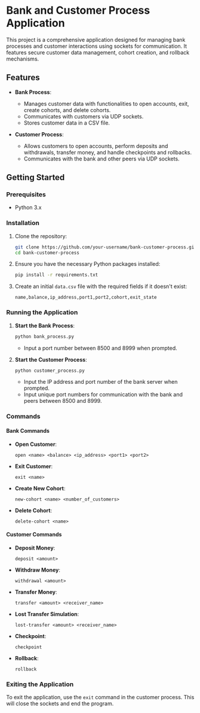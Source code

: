 # Bank and Customer Process Application

This project is a comprehensive application designed for managing bank processes and customer interactions using sockets for communication. It features secure customer data management, cohort creation, and rollback mechanisms.

## Features

- **Bank Process**:
  - Manages customer data with functionalities to open accounts, exit, create cohorts, and delete cohorts.
  - Communicates with customers via UDP sockets.
  - Stores customer data in a CSV file.

- **Customer Process**:
  - Allows customers to open accounts, perform deposits and withdrawals, transfer money, and handle checkpoints and rollbacks.
  - Communicates with the bank and other peers via UDP sockets.

## Getting Started

### Prerequisites

- Python 3.x

### Installation

1. Clone the repository:

    ```bash
    git clone https://github.com/your-username/bank-customer-process.git
    cd bank-customer-process
    ```

2. Ensure you have the necessary Python packages installed:

    ```bash
    pip install -r requirements.txt
    ```

3. Create an initial `data.csv` file with the required fields if it doesn't exist:

    ```plaintext
    name,balance,ip_address,port1,port2,cohort,exit_state
    ```

### Running the Application

1. **Start the Bank Process**:

    ```bash
    python bank_process.py
    ```

    - Input a port number between 8500 and 8999 when prompted.

2. **Start the Customer Process**:

    ```bash
    python customer_process.py
    ```

    - Input the IP address and port number of the bank server when prompted.
    - Input unique port numbers for communication with the bank and peers between 8500 and 8999.

### Commands

#### Bank Commands

- **Open Customer**: 
    ```
    open <name> <balance> <ip_address> <port1> <port2>
    ```
- **Exit Customer**: 
    ```
    exit <name>
    ```
- **Create New Cohort**: 
    ```
    new-cohort <name> <number_of_customers>
    ```
- **Delete Cohort**: 
    ```
    delete-cohort <name>
    ```

#### Customer Commands

- **Deposit Money**: 
    ```
    deposit <amount>
    ```
- **Withdraw Money**: 
    ```
    withdrawal <amount>
    ```
- **Transfer Money**: 
    ```
    transfer <amount> <receiver_name>
    ```
- **Lost Transfer Simulation**: 
    ```
    lost-transfer <amount> <receiver_name>
    ```
- **Checkpoint**: 
    ```
    checkpoint
    ```
- **Rollback**: 
    ```
    rollback
    ```

### Exiting the Application

To exit the application, use the `exit` command in the customer process. This will close the sockets and end the program.
